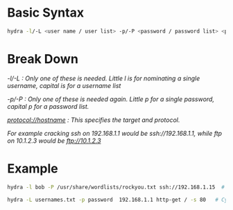 # Basic Syntax

```sh
hydra -l/-L <user name / user list> -p/-P <password / password list> <protocol://hostname>
```
# Break Down
*-l/-L : Only one of these is needed. Little l is for nominating a single username, capital is for a username list*

*-p/-P : Only one of these is needed again. Little p for a single password, capital p for a password list.*

*<protocol://hostname> : This specifies the target and protocol.*

*For example cracking ssh on 192.168.1.1 would be ssh://192.168.1.1, while ftp on 10.1.2.3 would be ftp://10.1.2.3*

# Example
```sh
hydra -l bob -P /usr/share/wordlists/rockyou.txt ssh://192.168.1.15  # Cycle through a wordlist trying to log in as bob over ssh on 192.168.1.1
```
```sh
hydra -L usernames.txt -p password  192.168.1.1 http-get / -s 80   # Cycle through a list of usernames and try and log into the router at http://192.168.1.1:80/ with the password 'password'
```
